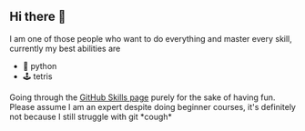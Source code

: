 ## Hi there 👋
I am one of those people who want to do everything and master every skill, currently my best abilities are
- 🐍 python
- 🕹️ tetris

Going through the [GitHub Skills page](http://skills.github.com) purely for the sake of having fun. Please assume I am an expert despite doing beginner courses, it's definitely not because I still struggle with git \*cough\*

<!--
**nadhilahnazri/nadhilahnazri** is a ✨ _special_ ✨ repository because its `README.md` (this file) appears on your GitHub profile.

Here are some ideas to get you started:

- 🔭 I’m currently working on ...
- 🌱 I’m currently learning ...
- 👯 I’m looking to collaborate on ...
- 🤔 I’m looking for help with ...
- 💬 Ask me about ...
- 📫 How to reach me: ...
- 😄 Pronouns: ...
- ⚡ Fun fact: ...
-->
